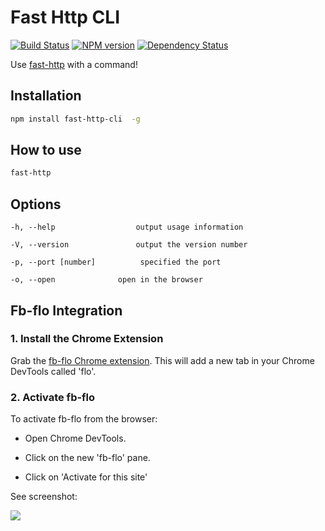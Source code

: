 # Fast Http CLI

[![Build Status](https://travis-ci.org/cedced19/fast-http.svg)](https://travis-ci.org/cedced19/fast-http)
[![NPM version](https://badge.fury.io/js/fast-http-cli.svg)](http://badge.fury.io/js/fast-http-cli)
[![Dependency Status](https://david-dm.org/cedced19/fast-http.svg)](https://david-dm.org/cedced19/fast-http)

Use [fast-http](https://www.npmjs.org/package/fast-http) with a command!

## Installation

```bash
npm install fast-http-cli  -g
```

## How to use

```bash
fast-http
```

## Options

    -h, --help                  output usage information

    -V, --version               output the version number

    -p, --port [number]          specified the port

    -o, --open              open in the browser

## Fb-flo Integration

### 1. Install the Chrome Extension

Grab the [fb-flo Chrome extension](https://chrome.google.com/webstore/detail/ahkfhobdidabddlalamkkiafpipdfchp). This will add a new tab in your Chrome DevTools called 'flo'.

### 2. Activate fb-flo

To activate fb-flo from the browser:

* Open Chrome DevTools.

* Click on the new 'fb-flo' pane.

* Click on 'Activate for this site'

See screenshot:

![](http://i.imgur.com/SamY32i.png)